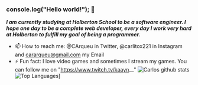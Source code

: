 ### console.log("Hello world!"); 👋

***I am currently studying at Holberton School to be a software engineer. I hope one day to be a complete web developer, every day I work very hard at Holberton to fulfill my goal of being a programmer.***

- 📫 How to reach me: @CArqueu in Twitter, @carlitox221 in Instagram and cararqueu@gmail.com my Email
- ⚡ Fun fact: I love video games and sometimes I stream my games. You can follow me on "https://www.twitch.tv/kaayn__"
![Carlos github stats](https://github-readme-stats.vercel.app/api?username=carlosaraque22&show_icons=true&theme=radical)
![Top Languages](https://github-readme-stats.vercel.app/api/top-langs/?username=carlosaraque22&layout=compact)]
